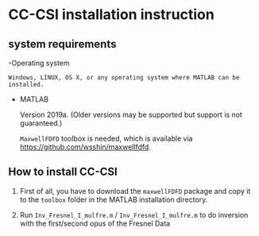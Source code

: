 CC-CSI installation instruction
===============================
system requirements
-------------------
-Operating system

	Windows, LINUX, OS X, or any operating system where MATLAB can be installed.

- MATLAB

	Version 2019a. (Older versions may be supported but support is not guaranteed.)  

	`MaxwellFDFD` toolbox is needed, which is available via https://github.com/wsshin/maxwellfdfd.

How to install CC-CSI
---------------------
1. First of all, you have to download the ``maxwellFDFD`` package and copy it to the ``toolbox`` folder in the MATLAB installation directory.

2. Run `Inv_Fresnel_I_mulfre.m` / `Inv_Fresnel_I_mulfre.m` to do inversion with the first/second opus of the Fresnel Data


